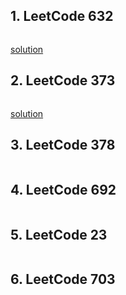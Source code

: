 ## 1. LeetCode 632

```c++

```

[solution](https://leetcode.com/problems/smallest-range/discuss/104893/Java-Code-using-PriorityQueue.-similar-to-merge-k-array)



## 2. LeetCode 373

```c++

```

[solution](https://leetcode.com/problems/find-k-pairs-with-smallest-sums/discuss/84551/simple-Java-O(KlogK)-solution-with-explanation)



## 3. LeetCode 378

```c++

```





## 4. LeetCode 692

```c++

```





## 5. LeetCode 23

```c++

```





## 6. LeetCode 703

```c++

```



